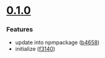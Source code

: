 # [0.1.0](2024-04-24)
### Features
* update into npmpackage ([b4658](https://github.com/chenchih/git-setup/commit/360147e503bedad3a1fe8a2c3cb224475a2b4658))
* initialize ([f3140](https://github.com/chenchih/git-setup/commit/f88fdc0d5ad662afd27293a2b8d02fbe604f3140))
